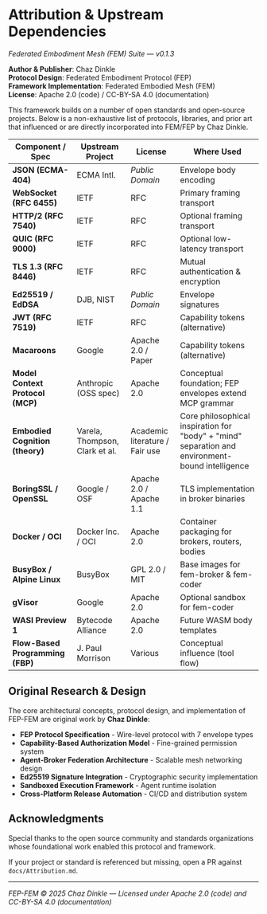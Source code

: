 # Attribution & Upstream Dependencies
*Federated Embodiment Mesh (FEM) Suite — v0.1.3*

**Author & Publisher**: Chaz Dinkle  
**Protocol Design**: Federated Embodiment Protocol (FEP)  
**Framework Implementation**: Federated Embodied Mesh (FEM)  
**License**: Apache 2.0 (code) / CC-BY-SA 4.0 (documentation)  

This framework builds on a number of open standards and open-source projects. Below is a non-exhaustive list of protocols, libraries, and prior art that influenced or are directly incorporated into FEM/FEP by Chaz Dinkle.

| Component / Spec | Upstream Project | License | Where Used |
|------------------|-----------------|---------|------------|
| **JSON (ECMA-404)** | ECMA Intl. | *Public Domain* | Envelope body encoding |
| **WebSocket (RFC 6455)** | IETF | RFC | Primary framing transport |
| **HTTP/2 (RFC 7540)** | IETF | RFC | Optional framing transport |
| **QUIC (RFC 9000)** | IETF | RFC | Optional low-latency transport |
| **TLS 1.3 (RFC 8446)** | IETF | RFC | Mutual authentication & encryption |
| **Ed25519 / EdDSA** | DJB, NIST | *Public Domain* | Envelope signatures |
| **JWT (RFC 7519)** | IETF | RFC | Capability tokens (alternative) |
| **Macaroons** | Google | Apache 2.0 / Paper | Capability tokens (alternative) |
| **Model Context Protocol (MCP)** | Anthropic (OSS spec) | Apache 2.0 | Conceptual foundation; FEP envelopes extend MCP grammar |
| **Embodied Cognition (theory)** | Varela, Thompson, Clark et al. | Academic literature / Fair use | Core philosophical inspiration for "body" + "mind" separation and environment-bound intelligence |
| **BoringSSL / OpenSSL** | Google / OSF | Apache 2.0 / Apache 1.1 | TLS implementation in broker binaries |
| **Docker / OCI** | Docker Inc. / OCI | Apache 2.0 | Container packaging for brokers, routers, bodies |
| **BusyBox / Alpine Linux** | BusyBox | GPL 2.0 / MIT | Base images for fem-broker & fem-coder |
| **gVisor** | Google | Apache 2.0 | Optional sandbox for fem-coder |
| **WASI Preview 1** | Bytecode Alliance | Apache 2.0 | Future WASM body templates |
| **Flow-Based Programming (FBP)** | J. Paul Morrison | Various | Conceptual influence (tool flow) |

## Original Research & Design

The core architectural concepts, protocol design, and implementation of FEP-FEM are original work by **Chaz Dinkle**:

- **FEP Protocol Specification** - Wire-level protocol with 7 envelope types
- **Capability-Based Authorization Model** - Fine-grained permission system
- **Agent-Broker Federation Architecture** - Scalable mesh networking design
- **Ed25519 Signature Integration** - Cryptographic security implementation
- **Sandboxed Execution Framework** - Agent runtime isolation
- **Cross-Platform Release Automation** - CI/CD and distribution system

## Acknowledgments

Special thanks to the open source community and standards organizations whose foundational work enabled this protocol and framework.

If your project or standard is referenced but missing, open a PR against `docs/Attribution.md`.

---
*FEP-FEM © 2025 Chaz Dinkle — Licensed under Apache 2.0 (code) and CC-BY-SA 4.0 (documentation)*